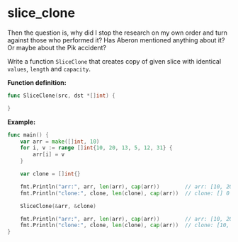 # slice_clone

<p data-story-username="lascar123">Then the question is, why did I stop the research on my own order and turn against those who performed it? Has Aberon mentioned anything about it? Or maybe about the Pik accident?</p>


Write a function `SliceClone` that creates copy of given slice with identical `values`, `length` and `capacity`.

**Function definition:**

```go
func SliceClone(src, dst *[]int) {

}
```

**Example:**

```go
func main() {
    var arr = make([]int, 10)
    for i, v := range []int{10, 20, 13, 5, 12, 31} {
        arr[i] = v
    }

    var clone = []int{}

    fmt.Println("arr:", arr, len(arr), cap(arr))        // arr: [10, 20, 13, 5, 12, 31] 6 10
    fmt.Println("clone:", clone, len(clone), cap(arr))  // clone: [] 0 0

    SliceClone(&arr, &clone)

    fmt.Println("arr:", arr, len(arr), cap(arr))        // arr: [10, 20, 13, 5, 12, 31] 6 10
    fmt.Println("clone:", clone, len(clone), cap(arr))  // clone: [10, 20, 13, 5, 12, 31] 6 10
}
```
